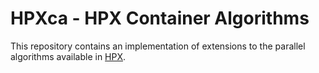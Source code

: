 <!---  Copyright (c) 2015 Louisiana State University                                -->
<!---                                                                               -->
<!---  Distributed under the Boost Software License, Version 1.0. (See accompanying -->
<!---  file LICENSE_1_0.txt or copy at http://www.boost.org/LICENSE_1_0.txt)        -->

HPXca - HPX Container Algorithms
================================

This repository contains an implementation of extensions to the parallel algorithms
available in [HPX](https://github.com/STEllAR-GROUP/hpx).

